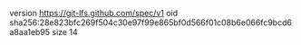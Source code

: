 version https://git-lfs.github.com/spec/v1
oid sha256:28e823bfc269f504c30e97f99e865bf0d566f01c08b6e066fc9bcd6a8aa1eb95
size 14
